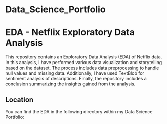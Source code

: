 # Data_Science_Portfolio
# EDA - Netflix Exploratory Data Analysis

This repository contains an Exploratory Data Analysis (EDA) of Netflix data. In this analysis, I have performed various data visualization and storytelling based on the dataset. The process includes data preprocessing to handle null values and missing data. Additionally, I have used TextBlob for sentiment analysis of descriptions. Finally, the repository includes a conclusion summarizing the insights gained from the analysis.

## Location

You can find the EDA in the following directory within my Data Science Portfolio:

